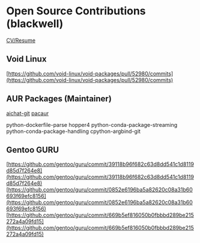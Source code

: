 # Open Source Contributions (blackwell)

[CV/Resume](https://blackwellops.github.io/cv24.pdf)
   
## Void Linux

[https://github.com/void-linux/void-packages/pull/52980/commits](https://github.com/void-linux/void-packages/pull/52980/commits)

    
## AUR Packages (Maintainer)
    
[aichat-git](https://aur.archlinux.org/packages/aichat-git)
[pacaur](https://aur.archlinux.org/packages/pacaur)

python-dockerfile-parse 
hopper4 
python-conda-package-streaming 
python-conda-package-handling 
cpython-argbind-git 

## Gentoo GURU 

[https://github.com/gentoo/guru/commit/39118b96f682c63d8dd541c1d8119d85d7f264e8](https://github.com/gentoo/guru/commit/39118b96f682c63d8dd541c1d8119d85d7f264e8)
[https://github.com/gentoo/guru/commit/0852e6196ba5a82620c08a31b60693f69efc8156](https://github.com/gentoo/guru/commit/0852e6196ba5a82620c08a31b60693f69efc8156)
[https://github.com/gentoo/guru/commit/669b5ef816050b0fbbbd289be215272a4a09fd15](https://github.com/gentoo/guru/commit/669b5ef816050b0fbbbd289be215272a4a09fd15)

